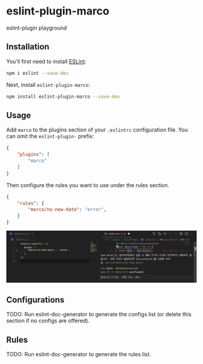 # eslint-plugin-marco

eslint-plugin playground

## Installation

You'll first need to install [ESLint](https://eslint.org/):

```sh
npm i eslint --save-dev
```

Next, install `eslint-plugin-marco`:

```sh
npm install eslint-plugin-marco --save-dev
```

## Usage

Add `marco` to the plugins section of your `.eslintrc` configuration file. You can omit the `eslint-plugin-` prefix:

```json
{
    "plugins": [
        "marco"
    ]
}
```


Then configure the rules you want to use under the rules section.

```json
{
    "rules": {
        "marco/no-new-date": "error",
    }
}
```

![example](./assets/example.png)



## Configurations

<!-- begin auto-generated configs list -->
TODO: Run eslint-doc-generator to generate the configs list (or delete this section if no configs are offered).
<!-- end auto-generated configs list -->



## Rules

<!-- begin auto-generated rules list -->
TODO: Run eslint-doc-generator to generate the rules list.
<!-- end auto-generated rules list -->


